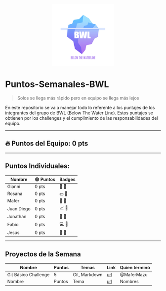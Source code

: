 <center><img src="./img/1.jpg" alt="BWL Logo" width="200"/></center>

# Puntos-Semanales-BWL

> Solos se llega más rápido pero en equipo se llega más lejos

En este repositorio se va a manejar todo lo referente a los puntajes de los integrantes del grupo de BWL (Below The Water Line). Estos puntajes se obtienen por los challenges y el cumplimiento de las responsabilidades del equipo.

---
## :fire: Puntos del Equipo: 0 pts
---

## Puntos Individuales:

| Nombre | :smile: Puntos | Badges |
|---|---|---|
| Gianni | 0 pts| :open_file_folder: :green_heart:
| Rosana | 0 pts| :dollar: :blue_heart:
| Mafer | 0 pts| :mega: :green_heart:
| Juan Diego | 0 pts | :chart_with_upwards_trend: :blue_heart:
| Jonathan | 0 pts| :orange_book: :purple_heart:
| Fabio | 0 pts| :computer: :green_heart:
| Jesús | 0 pts| :satellite: :green_heart:

---
## Proyectos de la Semana

| Nombre | Puntos | Temas | Link | Quien terminó |
|---|---|---|---|---|
| Git Básico Challenge | 5 | Git, Markdown | [url](url) | @MaferMazu |
|Nombre|Puntos|Tema|[url](url)|Nombres|